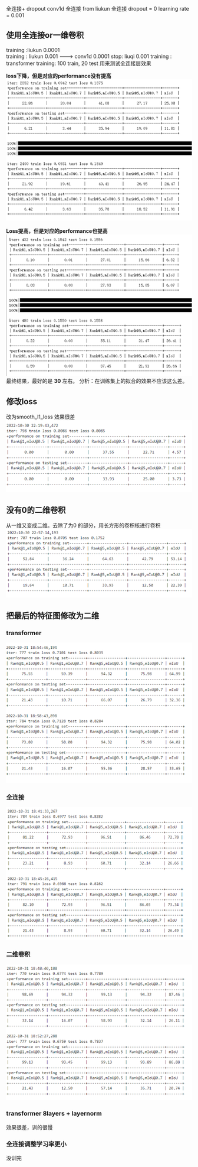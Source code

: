 全连接+ dropout
conv1d
全连接 from liukun
全连接 dropout = 0
learning rate = 0.001

## 使用全连接or一维卷积
training :liukun 0.0001    
training : liukun  0.001  ---> conv1d 0.0001
stop: liuqi 0.001
training : transformer
training: 100 train, 20 test  用来测试全连接层效果


**loss下降，但是对应的performance没有提高**
![mlp](https://raw.githubusercontent.com/LIUQI-creat/pic/main/20221028154001.png)

**Loss提高，但是对应的performance也提高**
![](https://raw.githubusercontent.com/LIUQI-creat/pic/main/20221028155221.png)
最终结果，最好的是 **30** 左右。
分析：在训练集上的拟合的效果不应该这么差。

## 修改loss
改为smooth_l1_loss 
效果很差
![](https://raw.githubusercontent.com/LIUQI-creat/pic/main/20221031132851.png)
##  没有0的二维卷积
从一维又变成二维。去除了为0 的部分，用长方形的卷积核进行卷积
![](https://raw.githubusercontent.com/LIUQI-creat/pic/main/20221031133005.png)

## 把最后的特征图修改为二维
### transformer
![](https://raw.githubusercontent.com/LIUQI-creat/pic/main/20221031190037.png)
### 全连接
![](https://raw.githubusercontent.com/LIUQI-creat/pic/main/20221031185802.png)
### 二维卷积
![](https://raw.githubusercontent.com/LIUQI-creat/pic/main/20221031185608.png)
### transformer  8layers + layernorm
效果很差，训的很慢
### 全连接调整学习率更小
没训完
###

<!--stackedit_data:
eyJoaXN0b3J5IjpbMTYwMDg4MzUwNywtMTY2NzM4MDUzNSwxOD
AxMzM2NjAzLDE5MDYzOTg3NzAsLTE1Mzg3MTIyOTgsMTU2ODIy
ODkxNCwxNTUxMTM0MTE0LC0xODk1Mzg3NDk4LDMwOTQ5MzQxLC
0xOTA5NjM2MDI4LC0xNTA5NjE1ODk1LDg5ODY5MzQ1MSwtODQw
NDkzNzM2XX0=
-->